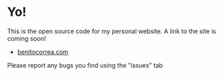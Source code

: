 # Yo!

This is the open source code for my personal website. A link to the site is coming soon!

- [benitocorrea.com](https://upload.wikimedia.org/wikipedia/en/1/14/Balltze_%28Cheems%29.jpg)

Please report any bugs you find using the "issues" tab
